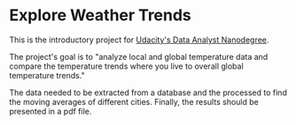 # Explore Weather Trends

This is the introductory project for [Udacity's Data Analyst Nanodegree][uda-da].

The project's goal is to "analyze local and global temperature data and compare the temperature trends where you live to overall global temperature trends."

The data needed to be extracted from a database and the processed to find the moving averages of different cities. Finally, the results should be presented in a pdf file.

[//]: #


   [uda-da]: <https://udacity.com/nanodegrees/nd002>

